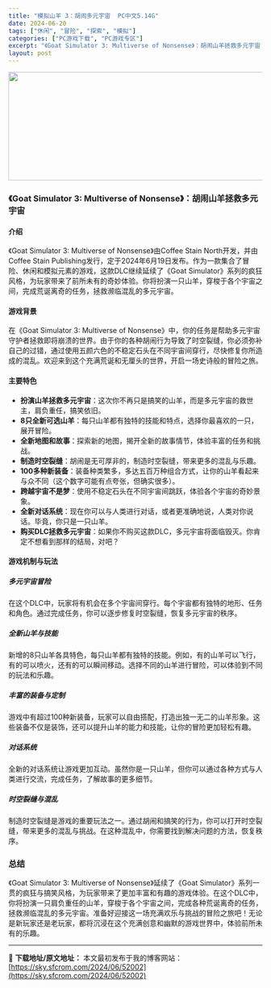 ```yaml
---
title: "模拟山羊 3：胡闹多元宇宙  PC中文5.14G"
date: 2024-06-20
tags: ["休闲", "冒险", "探索", "模拟"]
categories: ["PC游戏下载", "PC游戏专区"]
excerpt: "《Goat Simulator 3: Multiverse of Nonsense》：胡闹山羊拯救多元宇宙 介绍 《Goat Simulator 3: Multiverse of Nonsense》由Coffee Stain North开发，并由Coffee Stain Publishing发行，定&hellip;"
layout: post
---
```


<img class="aligncenter size-full wp-image-52003" src="https://sky.sfcrom.com/wp-content/uploads/2024/06/202406200236448.webp" alt="" width="660" height="215" />
<h3>《Goat Simulator 3: Multiverse of Nonsense》：胡闹山羊拯救多元宇宙</h3>
<h4>介绍</h4>
《Goat Simulator 3: Multiverse of Nonsense》由Coffee Stain North开发，并由Coffee Stain Publishing发行，定于2024年6月19日发布。作为一款集合了冒险、休闲和模拟元素的游戏，这款DLC继续延续了《Goat Simulator》系列的疯狂风格，为玩家带来了前所未有的奇妙体验。你将扮演一只山羊，穿梭于各个宇宙之间，完成荒诞离奇的任务，拯救濒临混乱的多元宇宙。
<h4>游戏背景</h4>
在《Goat Simulator 3: Multiverse of Nonsense》中，你的任务是帮助多元宇宙守护者拯救即将崩溃的世界。由于你的各种胡闹行为导致了时空裂缝，你必须弥补自己的过错，通过使用五颜六色的不稳定石头在不同宇宙间穿行，尽快修复你所造成的混乱。欢迎来到这个充满荒诞和无厘头的世界，开启一场史诗般的冒险之旅。
<h4>主要特色</h4>
<ul>
 	<li><strong>扮演山羊拯救多元宇宙</strong>：这次你不再只是搞笑的山羊，而是多元宇宙的救世主，肩负重任，搞笑依旧。</li>
 	<li><strong>8只全新可选山羊</strong>：每只山羊都有独特的技能和特点，选择你最喜欢的一只，展开冒险。</li>
 	<li><strong>全新地图和故事</strong>：探索新的地图，揭开全新的故事情节，体验丰富的任务和挑战。</li>
 	<li><strong>制造时空裂缝</strong>：胡闹是无可厚非的，制造时空裂缝，带来更多的混乱与乐趣。</li>
 	<li><strong>100多种新装备</strong>：装备种类繁多，多达五百万种组合方式，让你的山羊看起来与众不同（这个数字可能有点夸张，但确实很多）。</li>
 	<li><strong>跨越宇宙不是梦</strong>：使用不稳定石头在不同宇宙间跳跃，体验各个宇宙的奇妙景象。</li>
 	<li><strong>全新对话系统</strong>：现在你可以与人类进行对话，或者更准确地说，人类对你说话。毕竟，你只是一只山羊。</li>
 	<li><strong>购买DLC拯救多元宇宙</strong>：如果你不购买这款DLC，多元宇宙将面临毁灭。你肯定不想看到那样的结局，对吧？</li>
</ul>
<h4>游戏机制与玩法</h4>
<h5>多元宇宙冒险</h5>
在这个DLC中，玩家将有机会在多个宇宙间穿行。每个宇宙都有独特的地形、任务和角色。通过完成任务，你可以逐步修复时空裂缝，恢复多元宇宙的秩序。
<h5>全新山羊与技能</h5>
新增的8只山羊各具特色，每只山羊都有独特的技能。例如，有的山羊可以飞行，有的可以喷火，还有的可以瞬间移动。选择不同的山羊进行冒险，可以体验到不同的玩法和乐趣。
<h5>丰富的装备与定制</h5>
游戏中有超过100种新装备，玩家可以自由搭配，打造出独一无二的山羊形象。这些装备不仅是装饰，还可以提升山羊的能力和技能，让你的冒险更加轻松有趣。
<h5>对话系统</h5>
全新的对话系统让游戏更加互动。虽然你是一只山羊，但你可以通过各种方式与人类进行交流，完成任务，了解故事的更多细节。
<h5>时空裂缝与混乱</h5>
制造时空裂缝是游戏的重要玩法之一。通过胡闹和搞笑的行为，你可以打开时空裂缝，带来更多的混乱与挑战。在这种混乱中，你需要找到解决问题的方法，恢复秩序。
<h3>总结</h3>
《Goat Simulator 3: Multiverse of Nonsense》延续了《Goat Simulator》系列一贯的疯狂与搞笑风格，为玩家带来了更加丰富和有趣的游戏体验。在这个DLC中，你将扮演一只肩负重任的山羊，穿梭于各个宇宙之间，完成各种荒诞离奇的任务，拯救濒临混乱的多元宇宙。准备好迎接这一场充满欢乐与挑战的冒险之旅吧！无论是新玩家还是老玩家，都将沉浸在这个充满创意和幽默的游戏世界中，体验前所未有的乐趣。

---
📖 **下载地址/原文地址：** 本文最初发布于我的博客网站：[https://sky.sfcrom.com/2024/06/52002](https://sky.sfcrom.com/2024/06/52002)
